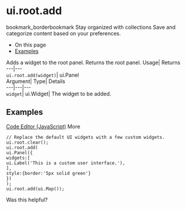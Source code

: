  
#  ui.root.add 
bookmark_borderbookmark Stay organized with collections  Save and categorize content based on your preferences.
  * On this page
  * [Examples](https://developers.google.com/earth-engine/apidocs/ui-root-add#examples)


Adds a widget to the root panel. 
Returns the root panel.
Usage| Returns  
---|---  
`ui.root.add(widget)`| ui.Panel  
Argument| Type| Details  
---|---|---  
`widget`| ui.Widget| The widget to be added.  
## Examples
[Code Editor (JavaScript)](https://developers.google.com/earth-engine/apidocs/ui-root-add#code-editor-javascript-sample) More
```
// Replace the default UI widgets with a few custom widgets.
ui.root.clear();
ui.root.add(
ui.Panel({
widgets:[
ui.Label('This is a custom user interface.'),
],
style:{border:'5px solid green'}
})
);
ui.root.add(ui.Map());
```

Was this helpful?
